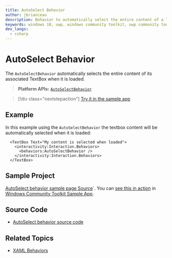 ```yaml
---
title: AutoSelect Behavior
author: jbrianceau
description: Behavior to automatically select the entire content of a TextBox control when it loads.
keywords: windows 10, uwp, windows community toolkit, uwp community toolkit, uwp toolkit, textbox, behaviors, interactivity, selection
dev_langs:
  - csharp
---
```


# AutoSelect Behavior

The `AutoSelectBehavior` automatically selects the entire content of its associated TextBox when it is loaded.

> **Platform APIs:** [`AutoSelectBehavior`](/dotnet/api/microsoft.toolkit.uwp.ui.behaviors.autoselectbehavior)

> [!div class="nextstepaction"]
> [Try it in the sample app](uwpct://Helpers?sample=AutoSelectBehavior)

## Example

In this example using the `AutoSelectBehavior` the textbox content will be automatically selected when it is loaded:

```xaml
  <TextBox Text="My content is selected when loaded">
    <interactivity:Interaction.Behaviors>
      <behaviors:AutoSelectBehavior />
    </interactivity:Interaction.Behaviors>
  </TextBox>
```

## Sample Project

[AutoSelect behavior sample page Source](https://github.com/CommunityToolkit/WindowsCommunityToolkit/tree/rel/7.1.2/Microsoft.Toolkit.Uwp.SampleApp/SamplePages/AutoSelectBehavior)`. You can [see this in action](uwpct://Helpers?sample=AutoSelectBehavior) in [Windows Community Toolkit Sample App](https://aka.ms/windowstoolkitapp).

## Source Code

- [AutoSelect behavior source code](https://github.com/CommunityToolkit/WindowsCommunityToolkit/blob/747497aafbc1f3af1ab17ea48ac526b51528faa2/Microsoft.Toolkit.Uwp.UI.Behaviors/Select/AutoSelectBehavior.cs)

## Related Topics

- [XAML Behaviors](https://github.com/microsoft/XamlBehaviors/wiki)
